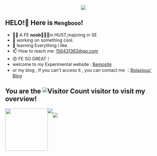 
<p align="center">
<img src="https://capsule-render.vercel.app/api?type=waving&color=timeGradient&height=300&&section=header&text=Hello!💕😍😉&fontSize=90&fontAlign=50&fontAlignY=70&desc=🍟🍟🍟&descAlign=50&descSize=30&descAlignY=40&animation=twinkling" />
</p>

## HELO!🍟 Here is `Mengbooo`!
- 😶‍🌫️ A FE **noob**🍟🍟🍟in HUST,majoring in SE
- 🔭 working on something cool.
- 🌱 learning Everything I like.
- 📫 How to reach me: 156431362@qq.com
- 😍 FE SO GREAT！
- welcome to my Experimental website : [Bemosite](https://bemosite.fun)
- or my blog , If you can't access it , you can contact me ：[Bolaxious' Blog](https://bolaxious.fun)

## You are the  ![Visitor Count](https://profile-counter.glitch.me/Mengbooo/count.svg) visitor to visit my overview! 

<div style="display:flex">
<div align="center"> <img height="137px" src="https://github-readme-stats.vercel.app/api?username=Mengbooo&hide_title=true&hide_border=true&show_icons=trueline_height=21&text_color=000&icon_color=000&bg_color=0,ea6161,ffc64d,fffc4d,52fa5a&theme=graywhite" /> </div>
<div align="center"> <img src="https://github-readme-stats.vercel.app/api/top-langs/?username=Mengbooo&hide_title=true&hide_border=true&layout=compact&langs_count=99&text_color=000&icon_color=fff&bg_color=0,52fa5a,4dfcff,c64dff&theme=graywhite" /> </div>



<p align="center">
<img src="https://capsule-render.vercel.app/api?type=waving&color=timeGradient&height=300&&section=footer&text=🍟🍟🍟&fontSize=90&fontAlign=50&fontAlignY=70&desc=🍟🍟🍟&descAlign=50&descSize=30&descAlignY=40&animation=twinkling" />
</p>


